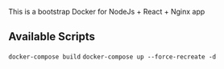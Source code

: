 This is a bootstrap Docker for NodeJs + React + Nginx app

## Available Scripts
```docker-compose build```
```docker-compose up --force-recreate -d```
